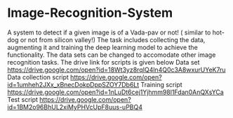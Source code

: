 # Image-Recognition-System
A system to detect if a given image is of a Vada-pav or not! ( similar to hot-dog or not from silicon valley!) The task includes collecting the data, augmenting it and training the deep learning model to achieve the functionality.
The data sets can be changed to accomodate other image recognition tasks.
The drive link for scripts is given below
Data set
https://drive.google.com/open?id=18Wt3yz8rqIQ4ln4Q0c3A8wxurUYeK7ru
Data collection script
https://drive.google.com/open?id=1umheh2JXx_xBnecDokpDppSZOY7Db6Lt
Training script
https://drive.google.com/open?id=1nLuDt6cej1Yjhmm98l1Fdan0AnQXsYCa
Test script
https://drive.google.com/open?id=1BM2o96BhUL2xiMyPHVcUpF8uus-uPBQ4
